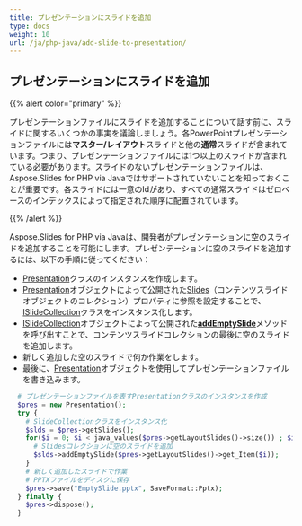 ```yaml
---
title: プレゼンテーションにスライドを追加
type: docs
weight: 10
url: /ja/php-java/add-slide-to-presentation/
---
```


## **プレゼンテーションにスライドを追加**
{{% alert color="primary" %}} 

プレゼンテーションファイルにスライドを追加することについて話す前に、スライドに関するいくつかの事実を議論しましょう。各PowerPointプレゼンテーションファイルには**マスター/レイアウト**スライドと他の**通常**スライドが含まれています。つまり、プレゼンテーションファイルには1つ以上のスライドが含まれている必要があります。スライドのないプレゼンテーションファイルは、Aspose.Slides for PHP via Javaではサポートされていないことを知っておくことが重要です。各スライドには一意のIdがあり、すべての通常スライドはゼロベースのインデックスによって指定された順序に配置されています。

{{% /alert %}} 

Aspose.Slides for PHP via Javaは、開発者がプレゼンテーションに空のスライドを追加することを可能にします。プレゼンテーションに空のスライドを追加するには、以下の手順に従ってください：

- [Presentation](https://reference.aspose.com/slides/php-java/aspose.slides/presentation)クラスのインスタンスを作成します。
- [Presentation](https://reference.aspose.com/slides/php-java/aspose.slides/presentation)オブジェクトによって公開された[Slides](https://reference.aspose.com/slides/php-java/aspose.slides/Presentation#getSlides--)（コンテンツスライドオブジェクトのコレクション）プロパティに参照を設定することで、[ISlideCollection](https://reference.aspose.com/slides/php-java/aspose.slides/ISlideCollection)クラスをインスタンス化します。
- [ISlideCollection](https://reference.aspose.com/slides/php-java/aspose.slides/ISlideCollection)オブジェクトによって公開された[**addEmptySlide**](https://reference.aspose.com/slides/php-java/aspose.slides/ISlideCollection#addEmptySlide-com.aspose.slides.ILayoutSlide-)メソッドを呼び出すことで、コンテンツスライドコレクションの最後に空のスライドを追加します。
- 新しく追加した空のスライドで何か作業をします。
- 最後に、[Presentation](https://reference.aspose.com/slides/php-java/aspose.slides/presentation)オブジェクトを使用してプレゼンテーションファイルを書き込みます。

```php
  # プレゼンテーションファイルを表すPresentationクラスのインスタンスを作成
  $pres = new Presentation();
  try {
    # SlideCollectionクラスをインスタンス化
    $slds = $pres->getSlides();
    for($i = 0; $i < java_values($pres->getLayoutSlides()->size()) ; $i++) {
      # Slidesコレクションに空のスライドを追加
      $slds->addEmptySlide($pres->getLayoutSlides()->get_Item($i));
    }
    # 新しく追加したスライドで作業
    # PPTXファイルをディスクに保存
    $pres->save("EmptySlide.pptx", SaveFormat::Pptx);
  } finally {
    $pres->dispose();
  }
```